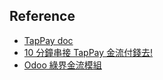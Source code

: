 ## Reference
* [TapPay doc](https://docs.tappaysdk.com/tutorial/)
* [10 分鐘串接 TapPay 金流付錢去!](https://ithelp.ithome.com.tw/articles/10192314)
* [Odoo 綠界金流模組](https://github.com/ECPay/Odoo_Payment)
